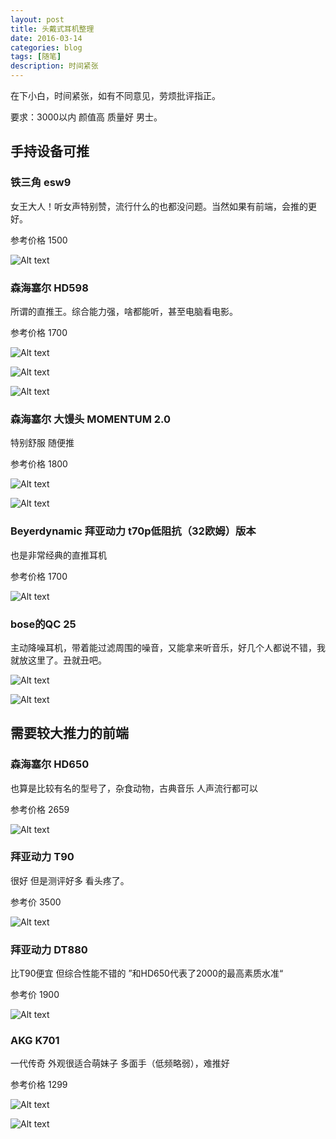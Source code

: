 ```yaml
---
layout: post
title: 头戴式耳机整理
date: 2016-03-14
categories: blog
tags: [随笔]
description: 时间紧张
---
```


在下小白，时间紧张，如有不同意见，劳烦批评指正。

要求：3000以内 颜值高 质量好 男士。

## 手持设备可推

### 铁三角 esw9
女王大人！听女声特别赞，流行什么的也都没问题。当然如果有前端，会推的更好。

参考价格 1500

![Alt text](/img/esw9a.jpg)

### 森海塞尔 HD598
所谓的直推王。综合能力强，啥都能听，甚至电脑看电影。

参考价格 1700

![Alt text](/img/product_detail_x1_desktop_HD_598_main.jpg)

![Alt text](/img/large-sennheiser-hd-598-headphones-burl-wood-accents-07.jpg)

![Alt text](/img/846x353px-cf88215b_sennheiser_hd558_598_def1.jpg)


### 森海塞尔 大馒头 MOMENTUM 2.0
特别舒服 随便推

参考价格 1800

![Alt text](/img/馒头.jpg)

![Alt text](/img/馒头黑.jpg)

### Beyerdynamic 拜亚动力 t70p低阻抗（32欧姆）版本 
也是非常经典的直推耳机

参考价格 1700

![Alt text](/img/t70p.jpg)

### bose的QC 25
主动降噪耳机，带着能过滤周围的噪音，又能拿来听音乐，好几个人都说不错，我就放这里了。丑就丑吧。

![Alt text](/img/qc25.jpg)

![Alt text](/img/qc252.jpg)

## 需要较大推力的前端

### 森海塞尔 HD650
也算是比较有名的型号了，杂食动物，古典音乐 人声流行都可以

参考价格 2659

![Alt text](/img/HD650-large.jpg)

### 拜亚动力 T90
很好 但是测评好多 看头疼了。

参考价 3500

![Alt text](/img/t90.jpg)

### 拜亚动力 DT880
比T90便宜 但综合性能不错的 ”和HD650代表了2000的最高素质水准“

参考价 1900

![Alt text](/img/DT880.jpg)

### AKG K701
一代传奇 外观很适合萌妹子 多面手（低频略弱），难推好

参考价格 1299

![Alt text](/img/K701.png)

![Alt text](/img/K701.jpg)
